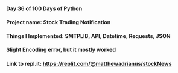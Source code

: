 #### Day 36 of 100 Days of Python
#### Project name: Stock Trading Notification
#### Things I Implemented: SMTPLIB, API, Datetime, Requests, JSON

#### Slight Encoding error, but it mostly worked

#### Link to repl.it: https://replit.com/@matthewadrianus/stockNews
